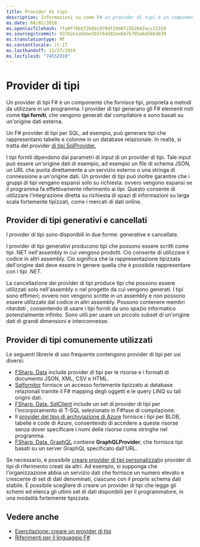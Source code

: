 ```yaml
---
title: Provider di tipi
description: Informazioni su come F# un provider di tipi è un componente che fornisce tipi, proprietà e metodi da utilizzare nei programmi.
ms.date: 04/02/2018
ms.openlocfilehash: 7fa0ff6b5f2b0bc978df2988f22b2042acc22320
ms.sourcegitcommit: 93762e1a0dae1b5f64d82eebb7b705a6d566d839
ms.translationtype: MT
ms.contentlocale: it-IT
ms.lasthandoff: 11/27/2019
ms.locfileid: "74552910"
---
```

# <a name="type-providers"></a>Provider di tipi

Un provider di tipi F# è un componente che fornisce tipi, proprietà e metodi da utilizzare in un programma. I provider di tipi generano gli F# elementi noti come **tipi forniti**, che vengono generati dal compilatore e sono basati su un'origine dati esterna.

Un F# provider di tipi per SQL, ad esempio, può generare tipi che rappresentano tabelle e colonne in un database relazionale. In realtà, si tratta del provider [di tipi SqlProvider.](https://fsprojects.github.io/SQLProvider/)

I tipi forniti dipendono dai parametri di input di un provider di tipi. Tale input può essere un'origine dati di esempio, ad esempio un file di schema JSON, un URL che punta direttamente a un servizio esterno o una stringa di connessione a un'origine dati. Un provider di tipi può inoltre garantire che i gruppi di tipi vengano espansi solo su richiesta. ovvero vengono espansi se il programma fa effettivamente riferimento ai tipi. Questo consente di utilizzare l'integrazione diretta su richiesta di spazi di informazioni su larga scala fortemente tipizzati, come i mercati di dati online.

## <a name="generative-and-erased-type-providers"></a>Provider di tipi generativi e cancellati

I provider di tipi sono disponibili in due forme: generative e cancellate.

I provider di tipi generativi producono tipi che possono essere scritti come tipi .NET nell'assembly in cui vengono prodotti. Ciò consente di utilizzare il codice in altri assembly. Ciò significa che la rappresentazione tipizzata dell'origine dati deve essere in genere quella che è possibile rappresentare con i tipi .NET.

La cancellazione dei provider di tipi produce tipi che possono essere utilizzati solo nell'assembly o nel progetto da cui vengono generati. I tipi sono effimeri; ovvero non vengono scritte in un assembly e non possono essere utilizzate dal codice in altri assembly. Possono contenere membri *ritardati* , consentendo di usare i tipi forniti da uno spazio informatico potenzialmente infinito. Sono utili per usare un piccolo subset di un'origine dati di grandi dimensioni e interconnesse.

## <a name="commonly-used-type-providers"></a>Provider di tipi comunemente utilizzati

Le seguenti librerie di uso frequente contengono provider di tipi per usi diversi:

- [FSharp. Data](https://fsharp.github.io/FSharp.Data/) include provider di tipi per le risorse e i formati di documento JSON, XML, CSV e HTML.
- [Sqlfornitor](https://fsprojects.github.io/SQLProvider/) fornisce un accesso fortemente tipizzato ai database relazionali tramite il F# mapping degli oggetti e le query LINQ su tali origini dati.
- [FSharp. Data. SqlClient](https://fsprojects.github.io/FSharp.Data.SqlClient/) include un set di provider di tipi per l'incorporamento di T-SQL selezionato in F#fase di compilazione.
- Il [provider del tipo di archiviazione di Azure](https://fsprojects.github.io/AzureStorageTypeProvider/) fornisce i tipi per BLOB, tabelle e code di Azure, consentendo di accedere a queste risorse senza dover specificare i nomi delle risorse come stringhe nel programma.
- [FSharp. Data. GraphQL](https://fsprojects.github.io/FSharp.Data.GraphQL/index.html) contiene **GraphQLProvider**, che fornisce tipi basati su un server GraphQL specificato dall'URL.

Se necessario, è possibile [creare provider di tipi personalizzati](creating-a-type-provider.md)o provider di tipi di riferimento creati da altri. Ad esempio, si supponga che l'organizzazione abbia un servizio dati che fornisce un numero elevato e crescente di set di dati denominati, ciascuno con il proprio schema dati stabile. È possibile scegliere di creare un provider di tipi che legge gli schemi ed elenca gli ultimi set di dati disponibili per il programmatore, in una modalità fortemente tipizzata.

## <a name="see-also"></a>Vedere anche

- [Esercitazione: creare un provider di tipi](creating-a-type-provider.md)
- [Riferimenti per il linguaggio F#](../../language-reference/index.md)
